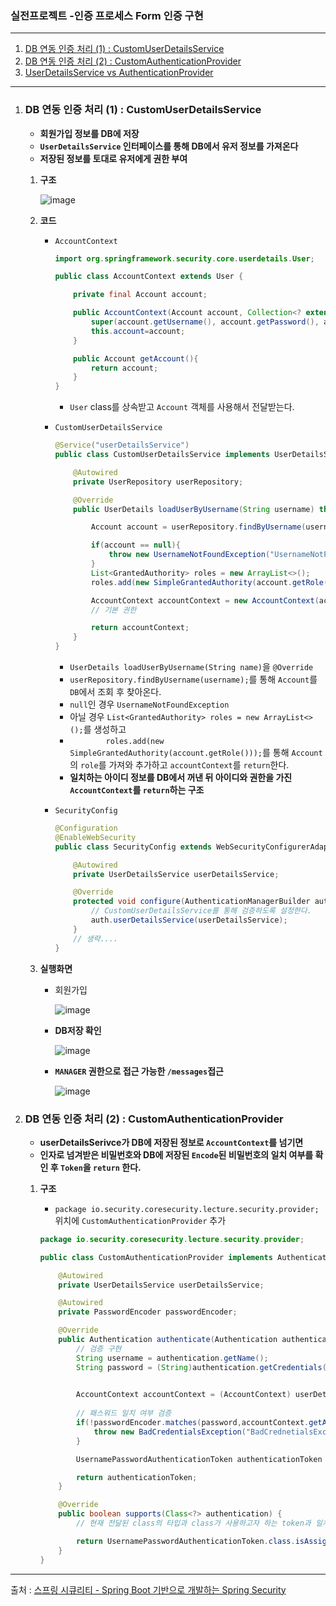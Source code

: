 ### 실전프로젝트 -인증 프로세스 Form 인증 구현

---

1. [DB 연동 인증 처리 (1) : CustomUserDetailsService](#DB-연동-인증-처리-(1)-:-CustomUserDetailsService)
2. [DB 연동 인증 처리 (2) : CustomAuthenticationProvider](#DB-연동-인증-처리-(2)-:-CustomAuthenticationProvider)
3. [UserDetailsService vs AuthenticationProvider](#UserDetailsService-vs-AuthenticationProvider)

---

1. ### DB 연동 인증 처리 (1) : CustomUserDetailsService

	* **회원가입 정보를 DB에 저장**
	* **`UserDetailsService` 인터페이스를 통해 DB에서 유저 정보를 가져온다**
	* **저장된 정보를 토대로 유저에게 권한 부여**

	1. **구조**

		![image](https://user-images.githubusercontent.com/52272332/111435038-a1ad9b80-8743-11eb-9744-3e9f0aed5d42.png)

	2. **코드**

		* `AccountContext`

			```java
			import org.springframework.security.core.userdetails.User;
			
			public class AccountContext extends User {
			
			    private final Account account;
			
			    public AccountContext(Account account, Collection<? extends GrantedAuthority> authorities) {
			        super(account.getUsername(), account.getPassword(), authorities);
			        this.account=account;
			    }
			
			    public Account getAccount(){
			        return account;
			    }
			}
			```

			* `User` class를 상속받고 `Account` 객체를 사용해서 전달받는다.

		* `CustomUserDetailsService`

			```java
			@Service("userDetailsService")
			public class CustomUserDetailsService implements UserDetailsService {
			
			    @Autowired
			    private UserRepository userRepository;
			
			    @Override
			    public UserDetails loadUserByUsername(String username) throws UsernameNotFoundException {
			
			        Account account = userRepository.findByUsername(username);
			
			        if(account == null){
			            throw new UsernameNotFoundException("UsernameNotFoundExpection");
			        }
			        List<GrantedAuthority> roles = new ArrayList<>();
			        roles.add(new SimpleGrantedAuthority(account.getRole()));
			
			        AccountContext accountContext = new AccountContext(account,roles);
			        // 기본 권한
			
			        return accountContext;
			    }
			}
			```

			* `UserDetails loadUserByUsername(String name)`을 `@Override` 
			* `userRepository.findByUsername(username);`를 통해 `Account`를 `DB`에서 조회 후 찾아온다.
			* `null`인 경우 `UsernameNotFoundException`
			* 아닐 경우 `List<GrantedAuthority> roles = new ArrayList<>();`를 생성하고
			* `        roles.add(new SimpleGrantedAuthority(account.getRole()));`를 통해 `Account`의 `role`를 가져와 추가하고 `accountContext`를 `return`한다.
			* **일치하는 아이디 정보를 DB에서 꺼낸 뒤 아이디와 권한을 가진 `AccountContext`를 `return`하는 구조**

		* `SecurityConfig`

			```java
			@Configuration
			@EnableWebSecurity
			public class SecurityConfig extends WebSecurityConfigurerAdapter {
			
			    @Autowired
			    private UserDetailsService userDetailsService;
			
			    @Override
			    protected void configure(AuthenticationManagerBuilder auth) throws Exception {
			        // CustomUserDetailsService를 통해 검증하도록 설정한다. 
			        auth.userDetailsService(userDetailsService);
			    }
			    // 생략....
			}
			
			```

	3. **실행화면**

		* 회원가입

			![image](https://user-images.githubusercontent.com/52272332/111436347-382e8c80-8745-11eb-82c3-80cb723428a9.png)

		* **DB저장 확인**

			![image](https://user-images.githubusercontent.com/52272332/111436541-7166fc80-8745-11eb-8009-89fce4f04302.png)

		* **`MANAGER` 권한으로 접근 가능한 `/messages`접근**

			![image](https://user-images.githubusercontent.com/52272332/111436347-382e8c80-8745-11eb-82c3-80cb723428a9.png)

2. ### DB 연동 인증 처리 (2) : CustomAuthenticationProvider

	* **userDetailsSerivce가 DB에 저장된 정보로 `AccountContext`를 넘기면**
	* **인자로 넘겨받은 비밀번호와 DB에 저장된 `Encode`된 비밀번호의 일치 여부를 확인 후 `Token`을 `return` 한다.**

	1. **구조**

		* `package io.security.coresecurity.lecture.security.provider;` 위치에 `CustomAuthenticationProvider` 추가

		```java
		package io.security.coresecurity.lecture.security.provider;
		
		public class CustomAuthenticationProvider implements AuthenticationProvider {
		
		    @Autowired
		    private UserDetailsService userDetailsService;
		
		    @Autowired
		    private PasswordEncoder passwordEncoder;
		
		    @Override
		    public Authentication authenticate(Authentication authentication) throws AuthenticationException {
		        // 검증 구현
		        String username = authentication.getName();
		        String password = (String)authentication.getCredentials();
		
		        
		        AccountContext accountContext = (AccountContext) userDetailsService.loadUserByUsername(username);
		        
		        // 패스워드 일치 여부 검증 
		        if(!passwordEncoder.matches(password,accountContext.getAccount().getPassword())){
		            throw new BadCredentialsException("BadCrednetialsException");
		        }
		
		        UsernamePasswordAuthenticationToken authenticationToken = new UsernamePasswordAuthenticationToken(accountContext.getAccount(), null, accountContext.getAuthorities());
		
		        return authenticationToken;
		    }
		
		    @Override
		    public boolean supports(Class<?> authentication) {
		        // 현재 전달된 class의 타입과 class가 사용하고자 하는 token과 일치하면 인증처리
		
		        return UsernamePasswordAuthenticationToken.class.isAssignableFrom(authentication);
		    }
		}
		```

---

출처 : [스프링 시큐리티 - Spring Boot 기반으로 개발하는 Spring Security](https://www.inflearn.com/course/코어-스프링-시큐리티)

